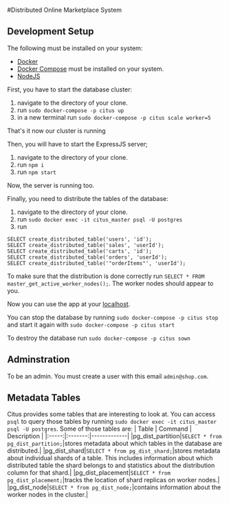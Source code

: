 #Distributed Online Marketplace System

## Development Setup

The following must be installed on your system:
* [Docker](https://docs.docker.com/get-docker/) 
* [Docker Compose](https://docs.docker.com/compose/install/) must be installed on your system.
* [NodeJS](https://nodejs.org/en/download/)


First, you have to start the database cluster:
1. navigate to the directory of your clone.
2. run `sudo docker-compose -p citus up`
3. in a new terminal run `sudo docker-compose -p citus scale worker=5`

That's it now our cluster is running

Then, you will have to start the ExpressJS server;
1. navigate to the directory of your clone.
2. run `npm i`
3. run `npm start`

Now, the server is running too.

Finally, you need to distribute the tables of the database:
1. navigate to the directory of your clone.
2. run `sudo docker exec -it citus_master psql -U postgres`
3. run 
```
SELECT create_distributed_table('users', 'id');
SELECT create_distributed_table('sales', 'userId');
SELECT create_distributed_table('carts', 'id');
SELECT create_distributed_table('orders', 'userId');
SELECT create_distributed_table('"orderItems"', 'userId');
```
To make sure that the distribution is done correctly run `SELECT * FROM master_get_active_worker_nodes();`. The worker nodes should appear to you.

Now you can use the app at your [localhost](http://localhost:3000/).

You can stop the database by running `sudo docker-compose -p citus stop` and start it again with `sudo docker-compose -p citus start`

To destroy the database run `sudo docker-compose -p citus sown`

## Adminstration 

To be an admin. You must create a user with this email `admin@shop.com`.

## Metadata Tables

Citus provides some tables that are interesting to look at. You can access `psql` to query those tables by running `sudo docker exec -it citus_master psql -U postgres`. 
Some of those tables are:
| Table | Command | Description |
|:-----:|:-------:|-------------|
|pg_dist_partition|`SELECT * from pg_dist_partition;`|stores metadata about which tables in the database are distributed.|
|pg_dist_shard|`SELECT * from pg_dist_shard;`|stores metadata about individual shards of a table. This includes information about which distributed table the shard belongs to and statistics about the distribution column for that shard.|
|pg_dist_placement|`SELECT * from pg_dist_placement;`|tracks the location of shard replicas on worker nodes.|
|pg_dist_node|`SELECT * from pg_dist_node;`|contains information about the worker nodes in the cluster.|

